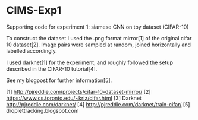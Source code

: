 # CIMS-Exp1

Supporting code for experiment 1: siamese CNN on toy dataset (CIFAR-10)

To construct the dataset I used the .png format mirror[1] of the original cifar 10 dataset[2]. Image pairs were sampled at random, joined horizontally and labelled accordingly.

I used darknet[1] for the experiment, and roughly followed the setup described in the CIFAR-10 tutorial[4].

See my blogpost for further information[5].

[1] http://pjreddie.com/projects/cifar-10-dataset-mirror/
[2] https://www.cs.toronto.edu/~kriz/cifar.html
[3] Darknet http://pjreddie.com/darknet/
[4] http://pjreddie.com/darknet/train-cifar/
[5] droplettracking.blogspot.com